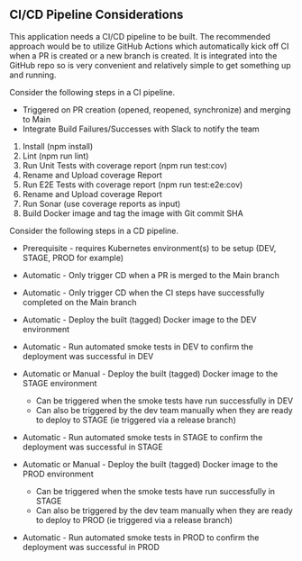 ## CI/CD Pipeline Considerations
This application needs a CI/CD pipeline to be built.  The recommended approach would be to utilize GitHub Actions which automatically kick off CI when a PR is created or a new branch is created.  It is integrated into the GitHub repo so is very convenient and relatively simple to get something up and running.

Consider the following steps in a CI pipeline.
- Triggered on PR creation (opened, reopened, synchronize) and merging to Main
- Integrate Build Failures/Successes with Slack to notify the team
1. Install (npm install)
2. Lint (npm run lint)
3. Run Unit Tests with coverage report (npm run test:cov)
4. Rename and Upload coverage Report
5. Run E2E Tests with coverage report (npm run test:e2e:cov)
6. Rename and Upload coverage Report
7. Run Sonar (use coverage reports as input)
8. Build Docker image and tag the image with Git commit SHA

Consider the following steps in a CD pipeline.
- Prerequisite - requires Kubernetes environment(s) to be setup (DEV, STAGE, PROD for example)
- Automatic - Only trigger CD when a PR is merged to the Main branch
- Automatic - Only trigger CD when the CI steps have successfully completed on the Main branch
- Automatic - Deploy the built (tagged) Docker image to the DEV environment
- Automatic - Run automated smoke tests in DEV to confirm the deployment was successful in DEV

- Automatic or Manual - Deploy the built (tagged) Docker image to the STAGE environment
  - Can be triggered when the smoke tests have run successfully in DEV
  - Can also be triggered by the dev team manually when they are ready to deploy to STAGE (ie triggered via a release branch)
- Automatic - Run automated smoke tests in STAGE to confirm the deployment was successful in STAGE

- Automatic or Manual - Deploy the built (tagged) Docker image to the PROD environment
  - Can be triggered when the smoke tests have run successfully in STAGE
  - Can also be triggered by the dev team manually when they are ready to deploy to PROD (ie triggered via a release branch)
- Automatic - Run automated smoke tests in PROD to confirm the deployment was successful in PROD